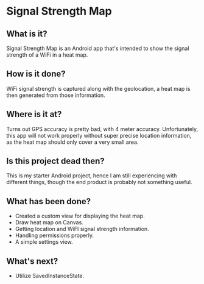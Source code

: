 # Signal Strength Map

## What is it?

Signal Strength Map is an Android app that's intended to show the signal strength of a WiFi in a
heat map.

## How is it done?

WiFi signal strength is captured along with the geolocation, a heat map is then generated from those
information.

## Where is it at?

Turns out GPS accuracy is pretty bad, with 4 meter accuracy. Unfortunately, this app will not work
properly without super precise location information, as the heat map should only cover a very small
area.

## Is this project dead then?

This is my starter Android project, hence I am still experiencing with different things, though the
end product is probably not something useful.

## What has been done?

* Created a custom view for displaying the heat map.
* Draw heat map on Canvas.
* Getting location and WiFI signal strength information.
* Handling permissions properly.
* A simple settings view.

## What's next?

* Utilize SavedInstanceState.